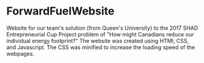 # ForwardFuelWebsite
Website for our team's solution (from Queen's University) to the 2017 SHAD Entrepreneurial Cup Project problem of "How might Canadians reduce our individual energy footprint?" The website was created using HTMl, CSS, and Javascript. The CSS was minified to increase the loading speed of the webpages.
